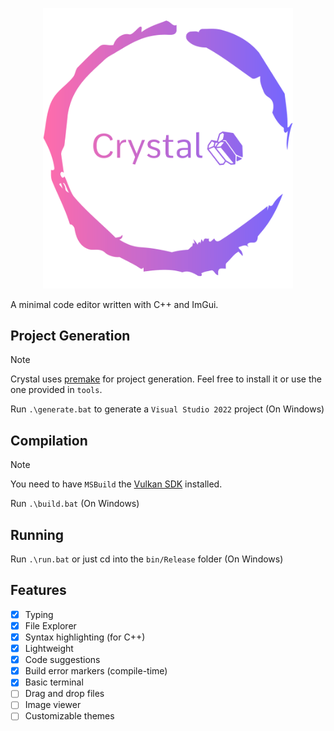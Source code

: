 <p align="center">
  <img width="400px" src="content/logo-large.png">
</p>

A minimal code editor written with C++ and ImGui.

## Project Generation
> [!NOTE]
> Crystal uses [premake](https://premake.github.io/) for project generation. Feel free to install it or use the one provided in `tools`.

Run `.\generate.bat` to generate a `Visual Studio 2022` project (On Windows)

## Compilation
> [!NOTE]
> You need to have `MSBuild` the [Vulkan SDK](https://www.lunarg.com/vulkan-sdk/) installed.

Run `.\build.bat` (On Windows)

## Running
Run `.\run.bat` or just cd into the `bin/Release` folder (On Windows)

## Features
- [x] Typing
- [x] File Explorer
- [x] Syntax highlighting (for C++)
- [x] Lightweight
- [x] Code suggestions
- [x] Build error markers (compile-time)
- [x] Basic terminal
- [ ] Drag and drop files
- [ ] Image viewer
- [ ] Customizable themes
